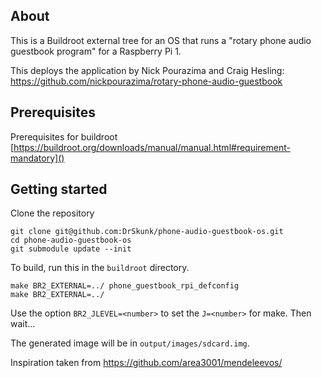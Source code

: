 ## About
This is a Buildroot external tree for an OS that runs a "rotary phone audio guestbook program" for a Raspberry Pi 1.

This deploys the application by Nick Pourazima and Craig Hesling: https://github.com/nickpourazima/rotary-phone-audio-guestbook

## Prerequisites
Prerequisites for buildroot [https://buildroot.org/downloads/manual/manual.html#requirement-mandatory]()

## Getting started
Clone the repository
```
git clone git@github.com:DrSkunk/phone-audio-guestbook-os.git
cd phone-audio-guestbook-os
git submodule update --init
```

To build, run this in the `buildroot` directory.

```
make BR2_EXTERNAL=../ phone_guestbook_rpi_defconfig
make BR2_EXTERNAL=../
```
Use the option `BR2_JLEVEL=<number>` to set the `J=<number>` for make. Then wait...

The generated image will be in `output/images/sdcard.img`.

Inspiration taken from https://github.com/area3001/mendeleevos/
